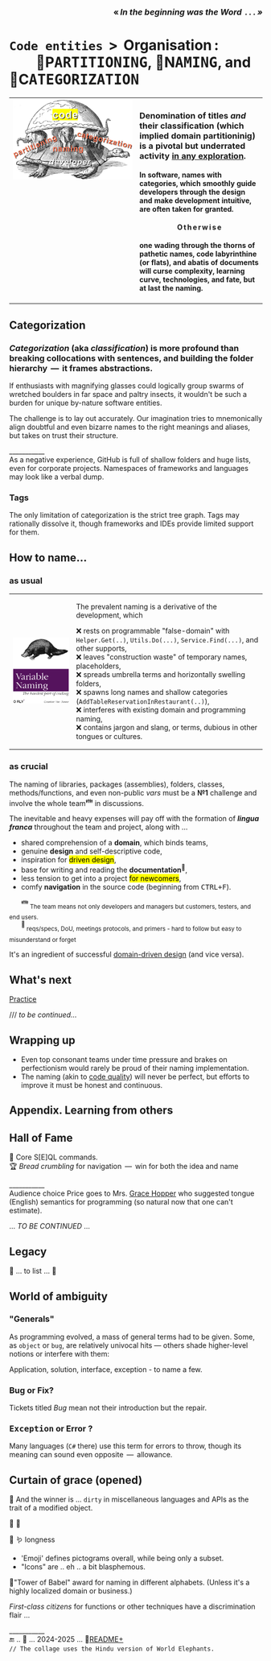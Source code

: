 <h3 dir="rtl"><i>«&thinsp;.&thinsp;.&thinsp;.&nbsp;&thinsp;In the beginning was the Word</i>&thinsp;»&thinsp;</h3>

# `Code entities` &thinsp;>&thinsp; Organisation&thinsp;:<br />&nbsp; &nbsp; &nbsp; &nbsp; 🐋P<samp>ARTITIONING</samp>, 🐋N<samp>AMING</samp>, and 🐋C<samp>ATEGORIZATION</samp>

<table><tr valign="top"><td width="50%"><picture><img alt="&nbsp; Three Elephants of code org" src="../../../_rsc/_img/illus/code-org_3elephants.jpg" /></picture></td><td>
  
### Denomination of titles _and_ their classification (which implied domain partitioninig) is a pivotal but underrated activity <ins>in&nbsp;any&nbsp;exploration</ins>.
  
#### In software, names with categories, which smoothly guide developers through the design and make development intuitive, are often taken for granted.

<div align="center"><b>O&thinsp;t&thinsp;h&thinsp;e&thinsp;r&thinsp;w&thinsp;i&thinsp;s&thinsp;e</b></div>

#### one wading through the thorns of pathetic names, code labyrinthine (or flats), and abatis of documents will curse complexity, learning curve, technologies, and fate, but at last the naming.
</td></tr></table>

## Categorization

### _Categorization_ (aka _classification_) is more profound than breaking collocations with sentences, and building the folder hierarchy &thinsp;&mdash;&thinsp; **it&nbsp;frames abstractions.**

If enthusiasts with magnifying glasses could logically group swarms of wretched boulders in far space and paltry insects, it wouldn't be such a burden for unique by-nature software entities.

The challenge is to lay out accurately. Our imagination tries to mnemonically align doubtful and even bizarre names to the right meanings and aliases, but takes on trust their structure.

\___________\
As a negative experience, GitHub is full of shallow folders and huge lists, even for corporate projects. Namespaces of frameworks and languages may look like a verbal dump.

### Tags

The only limitation of categorization is the strict tree graph. Tags may rationally dissolve it, though frameworks and IDEs provide limited support for them.

## How to name...

### as usual

<table><tr>
<td width="25%"><a href="https://orlybooks.com/books/variable-naming"><img alt="&nbsp;O RLY? Variable name. The hardest part of coding" src="../../../_rsc/_img/snap/media/ORly.Book-CodeNaming.jpg" /></a>
</td><td>

The prevalent naming is a derivative of the development, which

❌ rests on programmable "false-domain" with `Helper.Get(..)`, `Utils.Do(...)`, `Service.Find(...)`, and other supports,\
❌ leaves "construction waste" of temporary names, placeholders,\
❌ spreads umbrella terms and horizontally swelling folders,\
❌ spawns long names and shallow categories (`AddTableReservationInRestaurant(..)`),\
❌ interferes with existing domain and programming naming,\
❌ contains jargon and slang, or terms, dubious in other tongues or cultures. 
  
</td></tr></table>

### as crucial

The naming of libraries, packages (assemblies), folders, classes, methods/functions, and even non-public _vars_ must be a **№1** challenge and involve the whole team<sup>:family:</sup> in discussions. 

The inevitable and heavy expenses will pay off with the formation of ***lingua franca*** throughout the team and project, along with&nbsp;...
  
+ shared comprehension of a **domain**, which binds teams,
+ genuine **design** and self-descriptive code,
+ inspiration for <mark>driven design</mark>,
+ base for writing and reading the **documentation**<sup>📒</sup>,
+ less tension to get into a project <mark>for newcomers</mark>,
+ comfy **navigation** in the source code (beginning from <kbd>CTRL+F</kbd>).

&nbsp;&nbsp;&nbsp;&nbsp;&nbsp;&nbsp;<sup>:family:</sup><sub> The team means not only developers and managers but customers, testers, and end users.</sub>\
&nbsp;&nbsp;&nbsp;&nbsp;&nbsp;&nbsp;<sup>📒</sup><sub> reqs/specs, DoU, meetings protocols, and primers - hard to follow but easy to misunderstand or forget</sub>

It's an ingredient of successful [domain-driven design](../drive/README.md#Domain-drive) (and vice versa).

## What's next

[Practice](README+/naming_practice.md)

/// _to be continued..._

## Wrapping up

+ Even top consonant teams under time pressure and brakes on perfectionism would rarely be proud of their naming implementation. 
+ The naming (akin to [code quality](../../QA/code_quality/README.md)) will never be perfect, but efforts to improve it must be honest and continuous.

## Appendix. Learning from others

## Hall of Fame

🥇 Core S[E]QL commands.\
🏆 _Bread crumbling_ for navigation &thinsp;&mdash;&thinsp; win for both the idea and name

\___________\
Audience choice Price goes to Mrs. [Grace Hopper](../../../../pencraft/README+/quotes/README+/contributors/README.md#Grace-Hopper) 
who suggested tongue (English) semantics for programming (so natural now that one can't estimate).

 ...  _TO BE CONTINUED_ ...

## Legacy

🚧 ... to list ... 🚧

## World of ambiguity

### "Generals"

As programming evolved, a mass of general terms had to be given. Some, as `object` or `bug`, are relatively univocal hits &mdash; others shade higher-level notions or interfere with them:

Application, solution, interface, exception - to name a few.

### Bug or Fix?

Tickets titled _Bug_ mean not their introduction but the repair.

### <samp>Exception</samp> or Error ?

Many languages (`C#` there) use this term for errors to throw, though its meaning can sound even opposite &thinsp;&mdash;&thinsp; allowance.

## Curtain of grace (opened)

👑 And the winner is ... `dirty` in miscellaneous languages and APIs as the trait of a modified object.

🍅 🍓 

🍓 
🪱 longness

- 'Emoji' defines pictograms overall, while being only a subset. 
- "Icons" are .. eh .. a bit blasphemous.

🗼"Tower of Babel" award for naming in different alphabets. (Unless it's a highly localized domain or business.)

_First-class citizens_ for functions or other techniques have a discrimination flair ...

___________\
🔚 ..  🌙 ... 2024-2025 ...  📂[README+](README+)\
`// The collage uses the Hindu version of World Elephants.`
